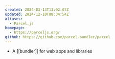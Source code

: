 ```yaml
---
created: 2024-03-13T13:02:07Z
updated: 2024-12-10T08:34:54Z
aliases:
  - Parcel.js
homepage:
  - https://parceljs.org/
github: https://github.com/parcel-bundler/parcel
---
```

- A [[bundler]] for web apps and libraries